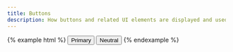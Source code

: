 ```yaml
---
title: Buttons
description: How buttons and related UI elements are displayed and used on the OfferPad website.
---
```


{% example html %}
<button type="button" class="btn btn--primary">Primary</button>
<button type="button" class="btn btn--neutral">Neutral</button>
{% endexample %}
